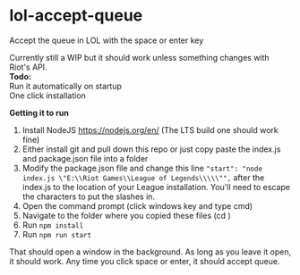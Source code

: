 # lol-accept-queue
Accept the queue in LOL with the space or enter key

Currently still a WIP but it should work unless something changes with Riot's API.  
**Todo:**  
Run it automatically on startup  
One click installation  

**Getting it to run**  
1. Install NodeJS https://nodejs.org/en/ (The LTS build one should work fine)  
2. Either install git and pull down this repo or just copy paste the index.js and package.json file into a folder  
3. Modify the package.json file and change this line `"start": "node index.js \"E:\\Riot Games\\League of Legends\\\\\"",` after the index.js to the location of your League installation. You'll need to escape the characters to put the slashes in.  
4. Open the command prompt (click windows key and type cmd)  
5. Navigate to the folder where you copied these files (cd <wherever your folder is>)  
6. Run `npm install`  
7. Run `npm run start`  

That should open a window in the background. As long as you leave it open, it should work. Any time you click space or enter, it should accept queue.  
